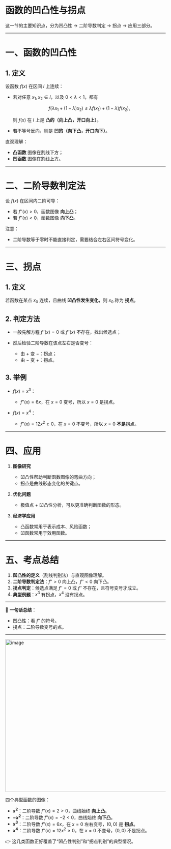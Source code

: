 # 函数的凹凸性与拐点
这一节的主要知识点，分为凹凸性 → 二阶导数判定 → 拐点 → 应用三部分。

---

# 一、函数的凹凸性

## 1. 定义

设函数 $f(x)$ 在区间 $I$ 上连续：

* 若对任意 $x_1,x_2 \in I$，以及 $0<\lambda<1$，都有

  $$
  f(\lambda x_1+(1-\lambda)x_2) \le \lambda f(x_1)+(1-\lambda)f(x_2),
  $$

  则 $f(x)$ 在 $I$ 上是 **凸的（向上凸，开口向上）**。

* 若不等号反向，则是 **凹的（向下凸，开口向下）**。

直观理解：

* **凸函数** 图像在割线下方；
* **凹函数** 图像在割线上方。

---

# 二、二阶导数判定法

设 $f(x)$ 在区间内二阶可导：

* 若 $f''(x) > 0$，函数图像 **向上凸**；
* 若 $f''(x) < 0$，函数图像 **向下凸**。

注意：

* 二阶导数等于零时不能直接判定，需要结合左右区间符号变化。

---

# 三、拐点

## 1. 定义

若函数在某点 $x_0$ 连续，且曲线 **凹凸性发生变化**，则 $x_0$ 称为 **拐点**。

## 2. 判定方法

* 一般先解方程 $f''(x)=0$ 或 $f''(x)$ 不存在，找出候选点；
* 然后检验二阶导数在该点左右是否变号：

  * 由 $+$ 变 $-$：拐点；
  * 由 $-$ 变 $+$：拐点。

## 3. 举例

* $f(x)=x^3$：

  * $f''(x)=6x$，在 $x=0$ 变号，所以 $x=0$ 是拐点。
* $f(x)=x^4$：

  * $f''(x)=12x^2\ge 0$，在 $x=0$ 不变号，所以 $x=0$ **不是**拐点。

---

# 四、应用

1. **图像研究**

   * 凹凸性帮助判断函数图像的弯曲方向；
   * 拐点是曲线形态变化的关键点。

2. **优化问题**

   * 极值点 + 凹凸性分析，可以更准确判断函数的形态。

3. **经济学应用**

   * 凸函数常用于表示成本、风险函数；
   * 凹函数常用于效用函数。

---

# 五、考点总结

1. **凹凸性的定义**（割线判别法）与直观图像理解。
2. **二阶导数判定法**：$f''>0$ 向上凸，$f''<0$ 向下凸。
3. **拐点判定**：候选点满足 $f''=0$ 或 $f''$ 不存在，且符号变号才成立。
4. **典型例题**：$x^3$ 有拐点，$x^4$ 没有拐点。

---

📌 **一句话总结**：

* 凹凸性：看 $f''$ 的符号。
* 拐点：二阶导数变号的点。

---
<img width="600" height="480" alt="image" src="https://github.com/user-attachments/assets/6a510007-0082-480e-82a5-affc568f9125" />

四个典型函数的图像：

* **$x^2$**：二阶导数 $f''(x)=2>0$，曲线始终 **向上凸**。
* **$-x^2$**：二阶导数 $f''(x)=-2<0$，曲线始终 **向下凸**。
* **$x^3$**：二阶导数 $f''(x)=6x$，在 $x=0$ 左右变号，$(0,0)$ 是 **拐点**。
* **$x^4$**：二阶导数 $f''(x)=12x^2 \ge 0$，在 $x=0$ 不变号，$(0,0)$ 不是拐点。

👉 这几类函数正好覆盖了“凹凸性判别”和“拐点判别”的典型情况。


